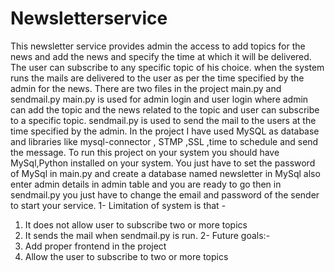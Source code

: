 # Newsletterservice
This newsletter service provides admin the access to add topics for the news and add the news and specify the time at which it will be delivered. 
The user can subscribe to any specific topic of his choice.
when the system runs the mails are delivered to the user as per the time specified by the admin for the news.
There are two files in the project main.py and sendmail.py
main.py is used for admin login and user login where admin can add the topic and the news related to the topic and user can subscribe to a   specific topic.
sendmail.py is used to send the mail to the users at the time specified by the admin.
In the project I have used MySQL as database and libraries like mysql-connector , STMP ,SSL ,time to schedule and send the message.
To run this project on your system you should have MySql,Python installed on your system. You just have to set the password of MySql in main.py and create a database named newsletter in MySql also enter admin details in admin table and you are ready to go then in sendmail.py you just have to change the email and password of the sender to start your service.
1- Limitation of system is that -
1) It does not allow user to subscribe two or more topics
2) It sends the mail when sendmail.py is run.
2- Future goals:-
1) Add proper frontend in the project
2) Allow the user to subscribe to two or more topics
